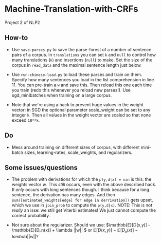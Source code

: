 # Machine-Translation-with-CRFs
Project 2 of NLP2

## How-to

* Use `save-parses.py` to save the parse-forest of a number of sentence pairs of a corpus. In `translations` you can set `k` and `null` to control how many translations (`k`) and insertions (`null`) to make. Set the size of the corpus in `read_data` and the maximal sentence length just below.

* Use `run-chinese-load.py` to load these parses and train on them. Specify how many sentences you load in the list comprehension in line 11. You can pre-train a `w` and save this. Then reload this one each time you train (redo this whenever you reload new parses!). Use sgd_minibatches when training on a large corpus. 

* Note that we're using a hack to prevent huge values in the weight vector: in SGD the optional parameter scale_weight can be set to any integer `k`. Then all values in the weight vector are scaled so that none exceed `10**k`.

## Do

* Mess around training on different sizes of corpus, with different mini-batch sizes, learning-rates, scale_weights, and regularizers.

## Some issues/questions

* The problem with derivations for which the `p(y,d|x) = nan` is this: the weights vector $w$. This *still* occurs, even with the above described hack. It *only* occurs with long sentences though. I think because for a long sentence, the derivation has many edges. And then `sum([estimated_weights[edge] for edge in derrivation])` gets upset, which we use in `join_prob` to compute the  `p(y,d|x)`. NOTE: This is not *really* an isse: we still get Viterbi estimates! We just cannot compute the correct probability.

* Not sure about the regularizer. Should we use: $\mathbb{E}[D(x,y)] - \mathbb{E}[D_n(x)] + \lambda ||w|| $ or  $\mathbb{E}[D(x,y)] - \mathbb{E}[D_n(x)] - lambda ||w||$?
